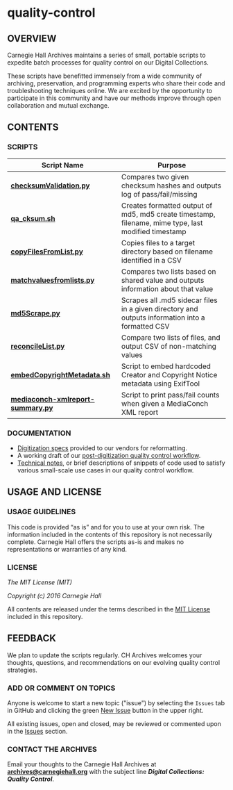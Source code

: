 # quality-control

## OVERVIEW
Carnegie Hall Archives maintains a series of small, portable scripts to expedite batch processes for quality control on our Digital Collections.

These scripts have benefitted immensely from a wide community of archiving, preservation, and programming experts who share their code and troubleshooting techniques online. We are excited by the opportunity to participate in this community and have our methods improve through open collaboration and mutual exchange.

## CONTENTS

### SCRIPTS

| Script Name         | Purpose           |
| ------------- |-------------|
|**[checksumValidation.py](checksumValidation.py)**      | Compares two given checksum hashes and outputs log of pass/fail/missing |
|**[qa_cksum.sh](qa_cksum.sh)**      | Creates formatted output of md5, md5 create timestamp, filename, mime type, last modified timestamp |
|**[copyFilesFromList.py](copyFilesFromList.py)** | Copies files to a target directory based on filename identified in a CSV |
|**[matchvaluesfromlists.py](matchvaluesfromlists.py)** | Compares two lists based on shared value and outputs information about that value|
|**[md5Scrape.py](md5Scrape.py)** | Scrapes all .md5 sidecar files in a given directory and outputs information into a formatted CSV |
| **[reconcileList.py](reconcileList.py)**     | Compare two lists of files, and output CSV of non-matching values |
| **[embedCopyrightMetadata.sh](embedCopyrightMetadata.sh)** | Script to embed hardcoded Creator and Copyright Notice metadata using ExifTool |
| **[mediaconch-xmlreport-summary.py](https://github.com/CarnegieHall/quality-control/blob/master/mediaconch/mediaconch-xmlreport-summary.py)** | Script to print pass/fail counts when given a MediaConch XML report |

### DOCUMENTATION
- [Digitization specs](digitization-specs.md) provided to our vendors for reformatting.
- A working draft of our [post-digitization quality control workflow](qc-workflow-overview.md).
- [Technical notes](tech-notes/tech-notes.md), or brief descriptions of snippets of code used to satisfy various small-scale use cases in our quality control workflow. 

## USAGE AND LICENSE
### USAGE GUIDELINES
This code is provided “as is” and for you to use at your own risk. The information included in the contents of this repository is not necessarily complete. Carnegie Hall offers the scripts as-is and makes no representations or warranties of any kind.

### LICENSE
_The MIT License (MIT)_

_Copyright (c) 2016 Carnegie Hall_

All contents are released under the terms described in the [MIT License](https://github.com/CarnegieHall/quality-control/blob/master/LICENSE) included in this repository.

## FEEDBACK

We plan to update the scripts regularly. CH Archives welcomes your thoughts, questions, and recommendations on our evolving quality control strategies.

### ADD OR COMMENT ON TOPICS

Anyone is welcome to start a new topic ("issue") by selecting the `Issues` tab in GitHub and clicking the green [New Issue](https://github.com/CarnegieHall/quality-control/issues) button in the upper right.

All existing issues, open and closed, may be reviewed or commented upon in the [Issues](https://github.com/CarnegieHall/quality-control/issues) section.

### CONTACT THE ARCHIVES

Email your thoughts to the Carnegie Hall Archives at **archives@carnegiehall.org** with the subject line ***Digital Collections: Quality Control***.

